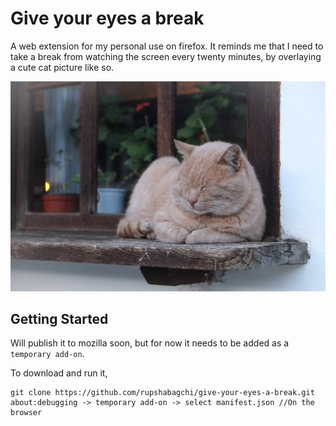 # Give your eyes a break
A web extension for my personal use on firefox. It reminds me that I need to take a break from watching the screen every twenty minutes, by overlaying a cute cat picture like so.


![alt text](https://github.com/rupshabagchi/give-your-eyes-a-break/blob/master/img/cat_cute.jpg "Cute cat")


## Getting Started

Will publish it to mozilla soon, but for now it needs to be added as a `temporary add-on`.

To download and run it,

```
git clone https://github.com/rupshabagchi/give-your-eyes-a-break.git
about:debugging -> temporary add-on -> select manifest.json //On the browser
```

